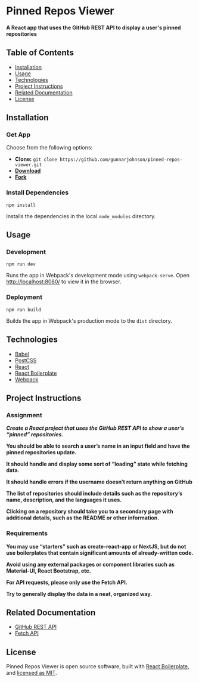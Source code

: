 # Pinned Repos Viewer
**A React app that uses the GitHub REST API to display a user's pinned repositories**

## Table of Contents
* [Installation](#installation)
* [Usage](#usage)
* [Technologies](#technologies)
* [Project Instructions](#project-instructions)
* [Related Documentation](#related-documentation)
* [License](#license)

## Installation

### Get App
Choose from the following options:
* **Clone:** `git clone https://github.com/gunnarjohnson/pinned-repos-viewer.git`
* [**Download**](https://github.com/gunnarjohnson/pinned-repos-viewer/archive/master.zip)
* [**Fork**](https://github.com/gunnarjohnson/pinned-repos-viewer/fork)

### Install Dependencies
```
npm install
```
Installs the dependencies in the local `node_modules` directory.

## Usage

### Development
```
npm run dev
```
Runs the app in Webpack's development mode using `webpack-serve`. Open [http://localhost:8080/](http://localhost:8080/) to view it in the browser.

### Deployment
```
npm run build
```
Builds the app in Webpack's production mode to the `dist` directory.

## Technologies

* [Babel](https://github.com/babel/babel)
* [PostCSS](https://github.com/postcss/postcss)
* [React](https://github.com/facebook/react)
* [React Boilerplate](https://github.com/gunnarjohnson/react-boilerplate)
* [Webpack](https://github.com/webpack/webpack)

## Project Instructions

### Assignment

**_Create a React project that uses the GitHub REST API to show a user’s “pinned” repositories._**

**You should be able to search a user’s name in an input field and have the pinned repositories update.**

**It should handle and display some sort of “loading” state while fetching data.**

**It should handle errors if the username doesn’t return anything on GitHub**

**The list of repositories should include details such as the repository’s name, description, and the languages it uses.**

**Clicking on a repository should take you to a secondary page with additional details, such as the README or other information.**

### Requirements

**You may use “starters” such as create-react-app or NextJS, but do not use boilerplates that contain significant amounts of already-written code.**

**Avoid using any external packages or component libraries such as Material-UI, React Bootstrap, etc.**

**For API requests, please only use the Fetch API.**

**Try to generally display the data in a neat, organized way.**

## Related Documentation

* [GitHub REST API](https://developer.github.com/v3/)
* [Fetch API](https://developer.mozilla.org/en-US/docs/Web/API/Fetch_API)

## License

Pinned Repos Viewer is open source software, built with [React Boilerplate](https://github.com/gunnarjohnson/react-boilerplate), and [licensed as MIT](https://github.com/gunnarjohnson/pinned-repos-viewer/blob/master/LICENSE.txt).
